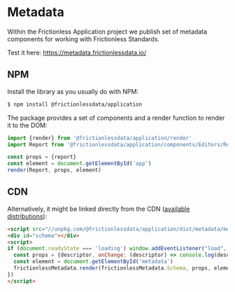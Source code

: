 # Metadata

Within the Frictionless Application project we publish set of metadata components for working with Frictionless Standards.

Test it here: https://metadata.frictionlessdata.io/

## NPM

Install the library as you usually do with NPM:

```bash
$ npm install @frictionlessdata/application
```

The package provides a set of components and a render function to render it to the DOM:

```javascript
import {render} from '@frictionlessdata/application/render'
import Report from '@frictionlessdata/application/components/Editors/Report'

const props = {report}
const element = document.getElementById('app')
render(Report, props, element)
```

## CDN

Alternatively, it might be linked directly from the CDN ([available distributions](https://unpkg.com/browse/@frictionlessdata/application/)):

```html
<script src="//unpkg.com/@frictionlessdata/application/dist/metadata/metadata.js"></script>
<div id="schema"></div>
<script>
if (document.readyState === 'loading') window.addEventListener("load", () => {
  const props = {descriptor, onChange: (descriptor) => console.log(descriptor)}
  const element = document.getElementById('metadata')
  frictionlessMetadata.render(frictionlessMetadata.Schema, props, element)
})
</script>
```
